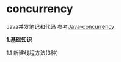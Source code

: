 # concurrency
Java并发笔记和代码 参考[Java-concurrency](https://github.com/CL0610/Java-concurrency)

**1.基础知识**  
  
  1.1 新建线程方法(3种)
